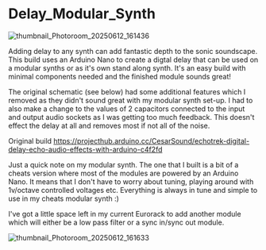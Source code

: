 # Delay_Modular_Synth

![thumbnail_Photoroom_20250612_161436](https://github.com/user-attachments/assets/b0579e8a-b09a-4ada-873e-719158877a3b)

Adding delay to any synth can add fantastic depth to the sonic soundscape. This build uses an Arduino Nano to create a digtal delay that can be used on a modular synths or as it's own stand along synth. It's an easy build with minimal components needed and the finished module sounds great!

The original schematic (see below) had some additional features which I removed as they didn't sound great with my modular synth set-up.  I had to also make a change to the values of 2 capacitors connected to the input and output audio sockets as I was getting too much feedback.  This doesn't effect the delay at all and removes most if not all of the noise.

Original build
https://projecthub.arduino.cc/CesarSound/echotrek-digital-delay-echo-audio-effects-with-arduino-c4f2fd

Just a quick note on my modular synth. The one that I built is a bit of a cheats version where most of the modules are powered by an Arduino Nano. It means that I don't have to worry about tuning, playing around with 1v/octave controlled voltages etc. Everything is always in tune and simple to use in my cheats modular synth :)

I've got a little space left in my current Eurorack to add another module which will either be a low pass filter or a sync in/sync out module.

![thumbnail_Photoroom_20250612_161633](https://github.com/user-attachments/assets/77127f32-a138-48f3-bc33-1fc7c358af9e)

